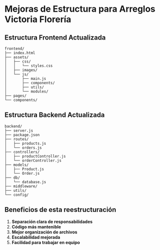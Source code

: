 # Mejoras de Estructura para Arreglos Victoria Florería

## Estructura Frontend Actualizada

```
frontend/
├── index.html
├── assets/
│   ├── css/
│   │   └── styles.css
│   ├── images/
│   └── js/
│       ├── main.js
│       ├── components/
│       ├── utils/
│       └── modules/
├── pages/
└── components/
```

## Estructura Backend Actualizada

```
backend/
├── server.js
├── package.json
├── routes/
│   ├── products.js
│   └── orders.js
├── controllers/
│   ├── productController.js
│   └── orderController.js
├── models/
│   ├── Product.js
│   └── Order.js
├── db/
│   └── database.js
├── middleware/
├── utils/
└── config/
```

## Beneficios de esta reestructuración

1. **Separación clara de responsabilidades**
2. **Código más mantenible**
3. **Mejor organización de archivos**
4. **Escalabilidad mejorada**
5. **Facilidad para trabajar en equipo**